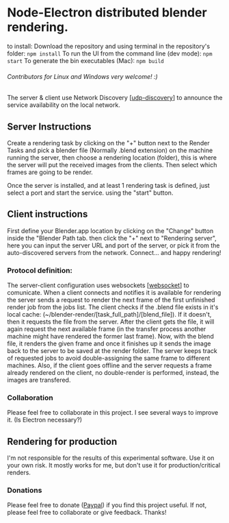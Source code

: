 # Node-Electron distributed blender rendering.
to install:
Download the repository and using terminal in the repository's folder:
`npm install`
To run the UI from the command line (dev mode):
`npm start`
To generate the bin executables (Mac):
`npm build`
###### Contributors for Linux and Windows very welcome! :) 

The server & client use Network Discovery [[udp-discovery](http://https://www.npmjs.com/package/udp-discovery "udp-discovery")] to announce the service availability on the local network.
## Server Instructions

Create a rendering task by clicking on the "+" button next to the Render Tasks and pick a blender file (Normally .blend extension) on the machine running the server, then choose a rendering location (folder), this is where the server will put the received images from the clients. Then select which frames are going to be render.

Once the server is installed, and at least 1 rendering task is defined, just select a port and start the service. using the "start" button.

## Client instructions
First define your Blender.app location by clicking on the "Change" button inside the "Blender Path tab.
then click the "+" next to "Rendering server", here you can input the server URL and port of the server, or pick it from the auto-discovered servers from the network.
Connect... and happy rendering!

### Protocol definition:
The server-client configuration uses websockets [[websocket](http://https://www.npmjs.com/package/websocket "websocket")] to comunicate.
When a client connects and notifies it is available for rendering the server sends a request to render the next frame of the first unfinished render job from the jobs list. The client checks if the .blend file exists in it's local cache: (~/blender-render/[task_full_path]/[blend_file]). If it doesn't, then it requests the file from the server. After the client gets the file, it will again request the next available frame (in the transfer process another machine might have rendered the former last frame). Now, with the blend file, it renders the given frame and once it finishes up it sends the image back to the server to be saved at the render folder.
The server keeps track of requested jobs to avoid double-assigning the same frame to different machines. Also, if the client goes offline and the server requests a frame already rendered on the client, no double-render is performed, instead, the images are transfered.

### Collaboration
Please feel free to collaborate in this project. I see several ways to improve it. (Is Electron necessary?)

## Rendering for production
I'm not responsible for the results of this experimental software. Use it on your own risk. It mostly works for me, but don't use it for production/critical renders.

### Donations
Please feel free to donate ([Paypal](http://https://www.paypal.com/cgi-bin/webscr?cmd=_donations&business=PB3H5X9JQAS5W&item_name=If+you+find+this+software+useful+consider+donating,+if+not,+consider+collaborating+to+it+on+Github.+Thanks%21&currency_code=USD&source=url "Paypal")) if you find this project useful. If not, please feel free to collaborate or give feedback. Thanks!